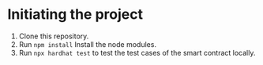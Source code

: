 # Initiating the project

1. Clone this repository.
2. Run `npm install` Install the node modules.
3. Run `npx hardhat test` to test the test cases of the smart contract locally.


